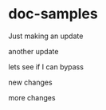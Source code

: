 # doc-samples

Just making an update

another update

lets see if I can bypass

new changes

more changes